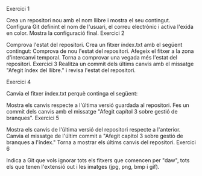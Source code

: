 Exercici 1

Crea un repositori nou amb el nom llibre i mostra el seu contingut.
Configura Git definint el nom de l'usuari, el correu electrònic i activa l'exida en color. Mostra la configuració final.
Exercici 2

Comprova l'estat del repositori.
Crea un fitxer índex.txt amb el següent contingut:
Comprova de nou l'estat del repositori.
Afegeix el fitxer a la zona d'intercanvi temporal.
Torna a comprovar una vegada més l'estat del repositori.
Exercici 3 Realitza un commit dels últims canvis amb el missatge "Afegit índex del llibre." i revisa l'estat del repositori.

Exercici 4

Canvia el fitxer índex.txt perquè continga el següent:

Mostra els canvis respecte a l'última versió guardada al repositori.
Fes un commit dels canvis amb el missatge "Afegit capítol 3 sobre gestió de branques".
Exercici 5

Mostra els canvis de l'última versió del repositori respecte a l'anterior.
Canvia el missatge de l'últim commit a "Afegit capítol 3 sobre gestió de branques a l'índex."
Torna a mostrar els últims canvis del repositori.
Exercici 6

Indica a Git que vols ignorar tots els fitxers que comencen per "daw", tots els que tenen l'extensió out i les imatges (jpg, png, bmp i gif).
